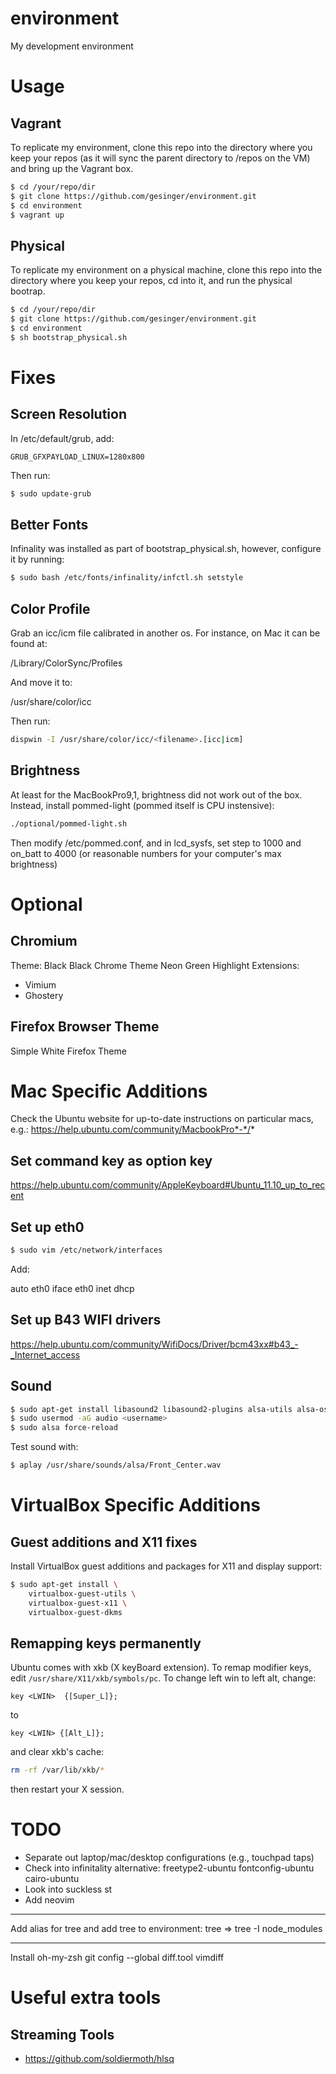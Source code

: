 # environment

My development environment

# Usage

## Vagrant

To replicate my environment, clone this repo into the directory where you keep
your repos (as it will sync the parent directory to /repos on the VM) and bring
up the Vagrant box.

```bash
$ cd /your/repo/dir
$ git clone https://github.com/gesinger/environment.git
$ cd environment
$ vagrant up
```

## Physical

To replicate my environment on a physical machine, clone this repo into the
directory where you keep your repos, cd into it, and run the physical bootrap.

```bash
$ cd /your/repo/dir
$ git clone https://github.com/gesinger/environment.git
$ cd environment
$ sh bootstrap_physical.sh
```

# Fixes

## Screen Resolution

In /etc/default/grub, add:

```
GRUB_GFXPAYLOAD_LINUX=1280x800
```

Then run:

```bash
$ sudo update-grub
```

## Better Fonts

Infinality was installed as part of bootstrap_physical.sh, however, configure
it by running:

```bash
$ sudo bash /etc/fonts/infinality/infctl.sh setstyle
```

## Color Profile

Grab an icc/icm file calibrated in another os. For instance, on Mac it can be
found at:

/Library/ColorSync/Profiles

And move it to:

/usr/share/color/icc

Then run:

```bash
dispwin -I /usr/share/color/icc/<filename>.[icc|icm]
```

## Brightness

At least for the MacBookPro9,1, brightness did not work out of the box.
Instead, install pommed-light (pommed itself is CPU instensive):

```bash
./optional/pommed-light.sh
```

Then modify /etc/pommed.conf, and in lcd\_sysfs, set step to 1000 and on\_batt
to 4000 (or reasonable numbers for your computer's max brightness)

# Optional

## Chromium

Theme: Black Black Chrome Theme Neon Green Highlight
Extensions:
- Vimium
- Ghostery

## Firefox Browser Theme

Simple White Firefox Theme

# Mac Specific Additions

Check the Ubuntu website for up-to-date instructions on particular macs, e.g.:
https://help.ubuntu.com/community/MacbookPro*-*/*

## Set command key as option key

https://help.ubuntu.com/community/AppleKeyboard#Ubuntu_11.10_up_to_recent

## Set up eth0

```bash
$ sudo vim /etc/network/interfaces
```

Add:

auto eth0
iface eth0 inet dhcp

## Set up B43 WIFI drivers

https://help.ubuntu.com/community/WifiDocs/Driver/bcm43xx#b43_-_Internet_access

## Sound

```bash
$ sudo apt-get install libasound2 libasound2-plugins alsa-utils alsa-oss
$ sudo usermod -aG audio <username>
$ sudo alsa force-reload
```

Test sound with:

```bash
$ aplay /usr/share/sounds/alsa/Front_Center.wav
```

# VirtualBox Specific Additions

## Guest additions and X11 fixes

Install VirtualBox guest additions and packages for X11 and display support:

```bash
$ sudo apt-get install \
    virtualbox-guest-utils \
    virtualbox-guest-x11 \
    virtualbox-guest-dkms
```

## Remapping keys permanently

Ubuntu comes with xkb (X keyBoard extension). To remap modifier keys, edit
`/usr/share/X11/xkb/symbols/pc`. To change left win to left alt, change:

```
key <LWIN>  {[Super_L]};
```
to
```
key <LWIN> {[Alt_L]};
```

and clear xkb's cache:

```bash
rm -rf /var/lib/xkb/*
```

then restart your X session.

# TODO

- Separate out laptop/mac/desktop configurations (e.g., touchpad taps)
- Check into infinitality alternative:
freetype2-ubuntu
fontconfig-ubuntu
cairo-ubuntu
- Look into suckless st
- Add neovim

---

Add alias for tree and add tree to environment:
tree => tree -I node_modules

---

Install oh-my-zsh
git config --global diff.tool vimdiff

# Useful extra tools

## Streaming Tools

* https://github.com/soldiermoth/hlsq
